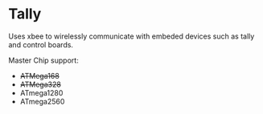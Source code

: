 # Tally
Uses xbee to wirelessly communicate with embeded devices such as tally and control boards.

Master Chip support:
* ~~ATMega168~~
* ~~ATMega328~~
* ATmega1280
* ATmega2560
